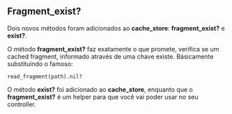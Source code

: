 ## Fragment\_exist?

Dois novos métodos foram adicionados ao **cache\_store**: **fragment\_exist?** e **exist?**.

O método **fragment\_exist?** faz exatamente o que promete, verifica se um cached fragment, informado através de uma chave existe. Básicamente substituindo o famoso:

	read_fragment(path).nil?

O método **exist?** foi adicionado ao **cache\_store**, enquanto que o **fragment\_exist?** é um helper para que você vai poder usar no seu controller.
